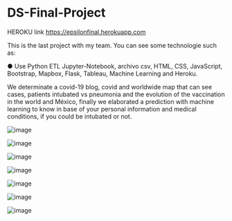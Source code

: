 # DS-Final-Project

HEROKU link
https://epsilonfinal.herokuapp.com


This is the last project with my team. You can see some technologie such as:
  
●	Use Python ETL Jupyter-Notebook, archivo csv, HTML, CSS, JavaScript, Bootstrap, Mapbox, Flask, Tableau, Machine Learning and Heroku.

We determinate a covid-19 blog, covid and worldwide map that can see cases, patients intubated vs pneumonia and the evolution of the vaccination in the world and México, finally we elaborated a prediction with machine learning to know in base of your personal information and medical conditions, if you could be intubated or not.

![image](https://user-images.githubusercontent.com/63757160/114915200-e5e69700-9de8-11eb-852f-d3fb46869c4d.png)

![image](https://user-images.githubusercontent.com/63757160/114915248-f1d25900-9de8-11eb-8f97-36bb81c2768c.png)

![image](https://user-images.githubusercontent.com/63757160/114915168-da936b80-9de8-11eb-9bfb-cb3bba375ad7.png)

![image](https://user-images.githubusercontent.com/63757160/114915275-f7c83a00-9de8-11eb-8125-d05b24ac40a1.png)

![image](https://user-images.githubusercontent.com/63757160/114915306-00207500-9de9-11eb-88f1-a6059dbede51.png)

![image](https://user-images.githubusercontent.com/63757160/114915324-06aeec80-9de9-11eb-8558-95ce04079960.png)

![image](https://user-images.githubusercontent.com/63757160/114915356-0dd5fa80-9de9-11eb-8298-2761717c8432.png)
